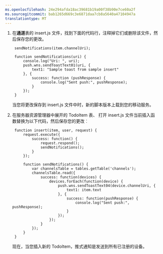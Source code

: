 ```yaml
---
ms.openlocfilehash: 24e294afda18ac39681b19a00f38b90e7ce60a2f
ms.sourcegitcommit: bab1265d669c3e6871daa7cb8a5640a47104947a
translationtype: MT
---
```

1. 在**通道**表的 insert.js 文件，找到下面的代码行，注释掉它们或删除该文件，然后保存您的更改。

        sendNotifications(item.channelUri);

        function sendNotifications(uri) {
            console.log("Uri: ", uri);
            push.wns.sendToastText01(uri, {
                text1: "Sample toast from sample insert"
            }, {
                success: function (pushResponse) {
                    console.log("Sent push:", pushResponse);
                }
            });
        }
        
    当您将更改保存到 insert.js 文件中时，新的脚本版本上载到您的移动服务。

2. 在服务器资源管理器中展开的 TodoItem 表、 打开 insert.js 文件当前插入函数替换为以下代码，然后保存您的更改︰ 

        function insert(item, user, request) {
            request.execute({
                success: function() {
                    request.respond();
                    sendNotifications();
                }
            });
        
            function sendNotifications() {
                var channelsTable = tables.getTable('channels');
                channelsTable.read({
                    success: function(devices) {
                        devices.forEach(function(device) {
                            push.wns.sendToastText04(device.channelUri, {
                                text1: item.text
                            }, {
                                success: function(pushResponse) {
                                    console.log("Sent push:", pushResponse);
                                }
                            });
                        });
                    }
                });
            }
        }
        
    现在，当您插入新的 TodoItem，推式通知是发送到所有已注册的设备。
